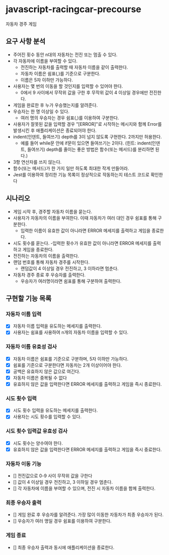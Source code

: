 # javascript-racingcar-precourse
자동차 경주 게임

## 요구 사항 분석
- 주어진 횟수 동안 n대의 자동차는 전진 또는 멈출 수 있다.
- 각 자동차에 이름을 부여할 수 있다.
    - 전진하는 자동차를 출력할 때 자동차 이름을 같이 출력한다.
    - 자동차 이름은 쉼표(,)를 기준으로 구분한다.
    - 이름은 5자 이하만 가능하다.
- 사용자는 몇 번의 이동을 할 것인지를 입력할 수 있어야 한다.
    - 0에서 9 사이에서 무작위 값을 구한 후 무작위 값이 4 이상일 경우에만 전진한다.
- 게임을 완료한 후 누가 우승했는지를 알려준다. 
- 우승자는 한 명 이상일 수 있다.
    - 여러 명의 우승자는 경우 쉼표(,)를 이용하여 구분한다.
- 사용자가 잘못된 값을 입력할 경우 "[ERROR]"로 시작하는 메시지와 함께 Error를 발생시킨 후 애플리케이션은 종료되어야 한다.
- indent(인덴트, 들여쓰기) depth를 3이 넘지 않도록 구현한다. 2까지만 허용한다.
    - 예를 들어 while문 안에 if문이 있으면 들여쓰기는 2이다. (힌트: indent(인덴트, 들여쓰기) depth를 줄이는 좋은 방법은 함수(또는 메서드)를 분리하면 된다.)
- 3항 연산자를 쓰지 않는다.
- 함수(또는 메서드)가 한 가지 일만 하도록 최대한 작게 만들어라.
- Jest를 이용하여 정리한 기능 목록이 정상적으로 작동하는지 테스트 코드로 확인한다


## 시나리오
- 게임 시작 후, 경주할 자동차 이름을 묻는다.
- 사용자가 자동차의 이름을 부여한다. 이때 자동차가 여러 대인 경우 쉼표를 통해 구분한다.
    - 입력한 이름이 유효한 값이 아니라면 ERROR 메세지를 출력하고 게임을 종료한다.
- 시도 횟수를 묻는다.
    -입력한 횟수가 유효한 값이 아니라면 ERROR 메세지를 출력하고 게임을 종료한다.
- 전진하는 자동차의 이름을 출력한다.
- 랜덤 번호를 통해 자동차 경주를 시작한다.
    - 랜덤값이 4 이상일 경우 전진하고, 3 이하라면 멈춘다.
- 자동차 경주 종료 후 우승자를 출력한다.
    - 우승자가 여러명이라면 쉼표를 통해 구분하여 출력한다. 

## 구현할 기능 목록
### 자동차 이름 입력
- [x] 자동차 이름 입력을 유도하는 메세지를 출력한다.
- [x] 사용자는 쉼표를 사용하여 n개의 자동차 이름을 입력할 수 있다.

### 자동차 이름 유효성 검사
- [x] 자동차 이름은 쉼표를 기준으로 구분하며, 5자 이하만 가능하다.
- [x] 쉼표를 기준으로 구분한다면 자동차는 2개 이상이어야 한다.
- [x] 공백은 유효하지 않은 값으로 여긴다.
- [x] 자동차 이름은 중복될 수 없다
- [x] 유효하지 않은 값을 입력한다면 ERROR 메세지를 출력하고 게임을 즉시 종료한다.

### 시도 횟수 입력
- [x] 시도 횟수 입력을 유도하는 메세지를 출력한다.
- [x] 사용자는 시도 횟수를 입력할 수 있다.

### 시도 횟수 입력값 유효성 검사
- [x] 시도 횟수는 양수여야 한다.
- [x] 유효하지 않은 값을 입력한다면 ERROR 메세지를 출력하고 게임을 즉시 중료한다.

### 자동차 이동 기능
- [] 전진값으로 0-9 사이 무작위 값을 구한다
- [] 값이 4 이상일 경우 전진하고, 3 이하일 경우 멈춘다.
- [] 각 자동차에 이름을 부여할 수 있으며, 전진 시 자동차 이름을 함께 출력한다.

### 최종 우승자 출력
- [] 게임 완료 후 우승자를 알려준다. 가장 많이 이동한 자동차가 최종 우승자가 된다.
- [] 우승자가 여러 명일 경우 쉼표를 이용하여 구분한다.

### 게임 종료
- [] 최종 우승자 출력과 동시에 애플리케이션을 종료한다.
